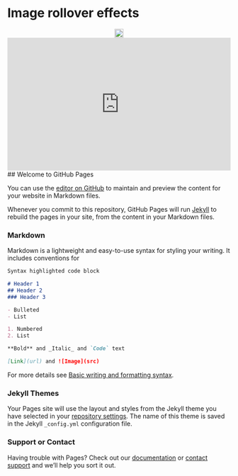 <style>
  
 .content {
  display: flex;
  flex-flow: row wrap;
  justify-content: center;
  gap: 2rem;
}

.animated-visual-01 {
  position: relative;
  overflow: hidden;
  transform: scale(1);
  transition: all .25s;
  
  img {
    display: block;
    max-width: 100%;
    height: auto;
    transform: scale(1);
    backface-visibility: hidden;
    transition: all .25s;
  }
  
  &:hover {
    transform: scale(.95);
    
    img {
      transform: scale(1.2);
    }
  }
}

.animated-visual-02 {
  position: relative;
  overflow: hidden;
  
  &::before,
  &::after {
    content: "";
    position: absolute;
    transition: all .25s;
  }
  
  &:before {
    top: 0;
    left: 0;
    z-index: 1;
    width: 100%;
    height: 100%;
    background: rgba(#000, .5);
  }
  
  &::after {
    top: 30px;
    right: 30px;
    bottom: 30px;
    left: 30px;
    z-index: 2;
    border: 1px solid #fff;
  }
  
  img {
    display: block;
    max-width: 100%;
    height: auto;
    transform: scale(1);
    backface-visibility: hidden;
    transition: all .25s;
  }
  
  &:hover {
    
    &::before {
      background: rgba(#000, 0);
    }
    
    &::after {
      top: 20px;
      right: 20px;
      bottom: 20px;
      left: 20px;
    }
    
    img {
      transform: scale(1.1);
    }
  }
}

.animated-visual-03 {
  position: relative;
  overflow: hidden;
  
  &:before {
    content: "";
    position: absolute;
    top: 0;
    left: 0;
    z-index: 1;
    width: 100%;
    height: 100%;
    border: 0 solid rgba(#000, .5);
    transition: all .25s;
  }
  
  img {
    display: block;
    max-width: 100%;
    height: auto;
    transform: scale(1.1);
    backface-visibility: hidden;
    transition: all .25s;
  }
  
  &:hover {
    
    &::before {
      border-width: 20px;
    }
    
    img {
      transform: scale(1);
    }
  }
}

.animated-visual-04 {
  position: relative;
  overflow: hidden;
  
  &::after,
  &:before {
    content: "";
    position: absolute;
    top: 20px;
    right: 20px;
    bottom: 20px;
    left: 20px;
    z-index: 1;
    opacity: 0;
    transition: all .25s;
  }
  
  &:before {
    border-top: 1px solid #fff;
    border-bottom: 1px solid #fff;
    transform: scale(0, 1);
  }
  
  &:after {
    border-right: 1px solid #fff;
    border-left: 1px solid #fff;
    transform: scale(1, 0);
  }
  
  img {
    display: block;
    max-width: 100%;
    height: auto;
    transition: all .25s;
  }
  
  &:hover {
    
    &::before,
    &::after {
      opacity: 1;
      transform: scale(1);
    }
    
    img {
      filter: brightness(.6);
    }
  }
}

.animated-visual-05 {
  position: relative;
  overflow: hidden;
  
  img {
    display: block;
    max-width: 100%;
    height: auto;
    transform: scale(1);
    backface-visibility: hidden;
    transition: all .25s ease-out;
  }
  
  &:hover {
    
    img {
      transform: scale(2);
    }
  }
}

.some-page-wrapper {
  margin: 15px;
  background-color: #23b2ff;}

.row {
  display: flex;
  flex-direction: row;
  flex-wrap: wrap;
  width: 100%;
}

.column {
  display: flex;
  flex-direction: column;
  flex-basis: 100%;
  flex: 1;
  overflow: hidden;
}

.double-column {
  display: flex;
  flex-direction: column;
  flex-basis: 100%;
  flex: 2;
  overflow: hidden;
}

.blue-column {
  background-color: #23ff32;
  
}

.green-column {
    
    background-color: #c9ff23;
}	
  
</style>
<div class="main">
  <h1>Image rollover effects</h1>
  
  <div class="content">
<div class="animated-visual-01">
      <img src="https://i.ytimg.com/vi/G-fxhbQBnGM/maxresdefault.jpg" width="100%" alt="">
    </div>
   </div>
  </div>

<iframe width="100%" height="300" scrolling="no" frameborder="no" allow="autoplay" src="https://w.soundcloud.com/player/?url=https%3A//api.soundcloud.com/tracks/843506050&color=%23ffcc00&auto_play=false&hide_related=false&show_comments=true&show_user=true&show_reposts=false&show_teaser=true&visual=true"></iframe>
## Welcome to GitHub Pages

You can use the [editor on GitHub](https://github.com/ThakaRashard/bubblegumpop/edit/gh-pages/index.md) to maintain and preview the content for your website in Markdown files.

Whenever you commit to this repository, GitHub Pages will run [Jekyll](https://jekyllrb.com/) to rebuild the pages in your site, from the content in your Markdown files.

### Markdown

Markdown is a lightweight and easy-to-use syntax for styling your writing. It includes conventions for

```markdown
Syntax highlighted code block

# Header 1
## Header 2
### Header 3

- Bulleted
- List

1. Numbered
2. List

**Bold** and _Italic_ and `Code` text

[Link](url) and ![Image](src)
```

For more details see [Basic writing and formatting syntax](https://docs.github.com/en/github/writing-on-github/getting-started-with-writing-and-formatting-on-github/basic-writing-and-formatting-syntax).

### Jekyll Themes

Your Pages site will use the layout and styles from the Jekyll theme you have selected in your [repository settings](https://github.com/ThakaRashard/bubblegumpop/settings/pages). The name of this theme is saved in the Jekyll `_config.yml` configuration file.

### Support or Contact

Having trouble with Pages? Check out our [documentation](https://docs.github.com/categories/github-pages-basics/) or [contact support](https://support.github.com/contact) and we’ll help you sort it out.
